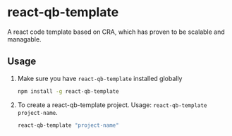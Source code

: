 react-qb-template
=======

A react code template based on CRA, which has proven to be scalable and managable.

## Usage

1. Make sure you have `react-qb-template` installed globally
	```sh
	npm install -g react-qb-template
	```

2. To create a react-qb-template project. Usage: `react-qb-template project-name`.
	```sh
    react-qb-template "project-name"
	```
